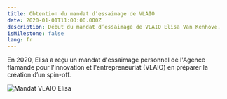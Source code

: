 ```yaml
---
title: Obtention du mandat d’essaimage de VLAIO
date: 2020-01-01T11:00:00.000Z
description: Début du mandat d’essaimage de VLAIO Elisa Van Kenhove.
isMilestone: false
lang: fr
---
```

En 2020, Elisa a reçu un mandat d'essaimage personnel de l'Agence flamande pour l'innovation et l'entrepreneuriat (VLAIO) en préparer la création d’un spin-off.

![](/uploads/vlaio.jpg "Mandat VLAIO Elisa")